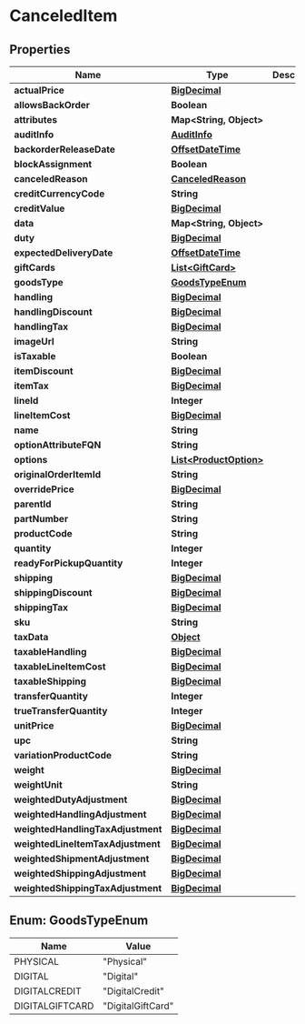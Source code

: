 
# CanceledItem

## Properties
Name | Type | Description | Notes
------------ | ------------- | ------------- | -------------
**actualPrice** | [**BigDecimal**](BigDecimal.md) |  |  [optional]
**allowsBackOrder** | **Boolean** |  |  [optional]
**attributes** | **Map&lt;String, Object&gt;** |  |  [optional]
**auditInfo** | [**AuditInfo**](AuditInfo.md) |  |  [optional]
**backorderReleaseDate** | [**OffsetDateTime**](OffsetDateTime.md) |  |  [optional]
**blockAssignment** | **Boolean** |  |  [optional]
**canceledReason** | [**CanceledReason**](CanceledReason.md) |  |  [optional]
**creditCurrencyCode** | **String** |  |  [optional]
**creditValue** | [**BigDecimal**](BigDecimal.md) |  |  [optional]
**data** | **Map&lt;String, Object&gt;** |  |  [optional]
**duty** | [**BigDecimal**](BigDecimal.md) |  |  [optional]
**expectedDeliveryDate** | [**OffsetDateTime**](OffsetDateTime.md) |  |  [optional]
**giftCards** | [**List&lt;GiftCard&gt;**](GiftCard.md) |  |  [optional]
**goodsType** | [**GoodsTypeEnum**](#GoodsTypeEnum) |  |  [optional]
**handling** | [**BigDecimal**](BigDecimal.md) |  |  [optional]
**handlingDiscount** | [**BigDecimal**](BigDecimal.md) |  |  [optional]
**handlingTax** | [**BigDecimal**](BigDecimal.md) |  |  [optional]
**imageUrl** | **String** |  |  [optional]
**isTaxable** | **Boolean** |  |  [optional]
**itemDiscount** | [**BigDecimal**](BigDecimal.md) |  |  [optional]
**itemTax** | [**BigDecimal**](BigDecimal.md) |  |  [optional]
**lineId** | **Integer** |  |  [optional]
**lineItemCost** | [**BigDecimal**](BigDecimal.md) |  |  [optional]
**name** | **String** |  |  [optional]
**optionAttributeFQN** | **String** |  |  [optional]
**options** | [**List&lt;ProductOption&gt;**](ProductOption.md) |  |  [optional]
**originalOrderItemId** | **String** |  |  [optional]
**overridePrice** | [**BigDecimal**](BigDecimal.md) |  |  [optional]
**parentId** | **String** |  |  [optional]
**partNumber** | **String** |  |  [optional]
**productCode** | **String** |  |  [optional]
**quantity** | **Integer** |  |  [optional]
**readyForPickupQuantity** | **Integer** |  |  [optional]
**shipping** | [**BigDecimal**](BigDecimal.md) |  |  [optional]
**shippingDiscount** | [**BigDecimal**](BigDecimal.md) |  |  [optional]
**shippingTax** | [**BigDecimal**](BigDecimal.md) |  |  [optional]
**sku** | **String** |  |  [optional]
**taxData** | [**Object**](.md) |  |  [optional]
**taxableHandling** | [**BigDecimal**](BigDecimal.md) |  |  [optional]
**taxableLineItemCost** | [**BigDecimal**](BigDecimal.md) |  |  [optional]
**taxableShipping** | [**BigDecimal**](BigDecimal.md) |  |  [optional]
**transferQuantity** | **Integer** |  |  [optional]
**trueTransferQuantity** | **Integer** |  |  [optional]
**unitPrice** | [**BigDecimal**](BigDecimal.md) |  |  [optional]
**upc** | **String** |  |  [optional]
**variationProductCode** | **String** |  |  [optional]
**weight** | [**BigDecimal**](BigDecimal.md) |  |  [optional]
**weightUnit** | **String** |  |  [optional]
**weightedDutyAdjustment** | [**BigDecimal**](BigDecimal.md) |  |  [optional]
**weightedHandlingAdjustment** | [**BigDecimal**](BigDecimal.md) |  |  [optional]
**weightedHandlingTaxAdjustment** | [**BigDecimal**](BigDecimal.md) |  |  [optional]
**weightedLineItemTaxAdjustment** | [**BigDecimal**](BigDecimal.md) |  |  [optional]
**weightedShipmentAdjustment** | [**BigDecimal**](BigDecimal.md) |  |  [optional]
**weightedShippingAdjustment** | [**BigDecimal**](BigDecimal.md) |  |  [optional]
**weightedShippingTaxAdjustment** | [**BigDecimal**](BigDecimal.md) |  |  [optional]


<a name="GoodsTypeEnum"></a>
## Enum: GoodsTypeEnum
Name | Value
---- | -----
PHYSICAL | &quot;Physical&quot;
DIGITAL | &quot;Digital&quot;
DIGITALCREDIT | &quot;DigitalCredit&quot;
DIGITALGIFTCARD | &quot;DigitalGiftCard&quot;




